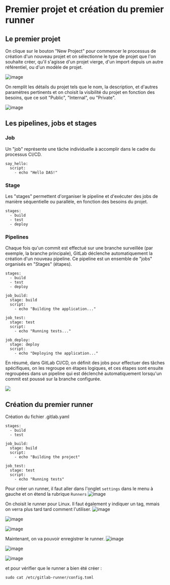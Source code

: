 # Premier projet et création du premier runner
## Le premier projet
On clique sur le bouton "New Project" pour commencer le processus de création d'un nouveau projet et 
on sélectionne le type de projet que l'on souhaite créer, qu'il s'agisse d'un projet vierge, 
d'un import depuis un autre référentiel, ou d'un modèle de projet.

![image](https://github.com/becodeorg/DAS-CI-CD/assets/26960886/325601b4-65e1-4639-9613-c75d029671e6)


On remplit les détails du projet tels que le nom, la description, et d'autres paramètres pertinents 
et on choisit la visibilité du projet en fonction des besoins, que ce soit "Public", "Internal", ou "Private".

![image](https://github.com/becodeorg/DAS-CI-CD/assets/26960886/cb08a517-9223-4d92-b26e-b9ddbac0d9be)

## Les pipelines, jobs et stages

### Job 
Un "job" représente une tâche individuelle à accomplir dans le cadre du processus CI/CD. 

```
say_hello:
  script:
    - echo "Hello DAS!"
```

### Stage 
Les "stages" permettent d'organiser le pipeline et d'exécuter 
des jobs de manière séquentielle ou parallèle, en fonction des besoins du projet.

```
stages:
  - build
  - test
  - deploy
```

### Pipelines
Chaque fois qu'un commit est effectué sur une branche surveillée (par exemple, la branche principale), 
GitLab déclenche automatiquement la création d'un nouveau pipeline. Ce pipeline est un ensemble de "jobs" organisés en "Stages" (étapes).  

```
stages:
  - build
  - test
  - deploy

job_build:
  stage: build
  script:
    - echo "Building the application..."

job_test:
  stage: test
  script:
    - echo "Running tests..."

job_deploy:
  stage: deploy
  script:
    - echo "Deploying the application..."
```

En résumé, dans GitLab CI/CD, on définit des jobs pour effectuer des tâches spécifiques, 
on les regroupe en étapes logiques, et ces étapes sont ensuite regroupées dans un pipeline qui 
est déclenché automatiquement lorsqu'un commit est poussé sur la branche configurée.

![](https://docs.gitlab.com/ee/ci/jobs/img/pipeline_grouped_jobs_v14_2.png)

## Création du premier runner
Création du fichier .gitlab.yaml
```
stages:
  - build
  - test

job_build:
  stage: build
  script:
    - echo "Building the project"

job_test:
  stage: test
  script:
    - echo "Running tests"

```

Pour créer un runner, il faut aller dans l'onglet ``settings`` dans le menu à gauche et on étend la rubrique ``Runners``
![image](https://github.com/becodeorg/DAS-CI-CD/assets/26960886/21668686-45ef-49e9-a74f-cb736d03cf19)

On choisit le runner pour Linux. Il faut également y indiquer un tag, mmais on verra plus tard tard comment l'utiliser.
![image](https://github.com/becodeorg/DAS-CI-CD/assets/26960886/104c579e-45fe-4b70-8ee4-ae34f47feeb5)

![image](https://github.com/becodeorg/DAS-CI-CD/assets/26960886/beaba3cc-c4c3-4de4-a1ee-78e4705f387f)

![image](https://github.com/becodeorg/DAS-CI-CD/assets/26960886/b4300593-4a68-48d5-bc03-ede4f9e0d661)

Maintenant, on va pouvoir enregistrer le runner. 
![image](https://github.com/becodeorg/DAS-CI-CD/assets/26960886/a4773056-007a-4e89-b677-905ba71967f3)

![image](https://github.com/becodeorg/DAS-CI-CD/assets/26960886/18a44719-3e1c-4027-bf43-1bcd930e89c6)

![image](https://github.com/becodeorg/DAS-CI-CD/assets/26960886/e96ef94a-02c9-4774-99e1-5cb789085572)

et pour vérifier que le runner a bien été créer : 

```
sudo cat /etc/gitlab-runner/config.toml
```


